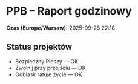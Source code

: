# PPB – Raport godzinowy
**Czas (Europe/Warsaw):** 2025-09-28 22:18

## Status projektów
- Bezpieczny Pieszy — OK
- Zwolnij przy przejściu — OK
- Odblask ratuje życie — OK

